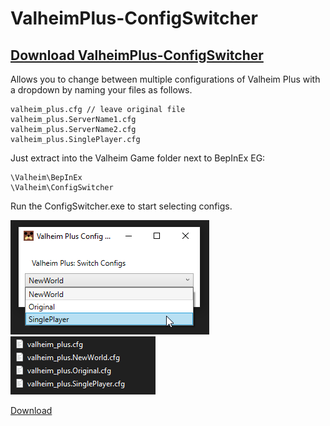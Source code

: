 # ValheimPlus-ConfigSwitcher

## [Download ValheimPlus-ConfigSwitcher](./download/ConfigSwitcher.zip)

Allows you to change between multiple configurations of Valheim Plus with a dropdown by naming your files as follows.

```
valheim_plus.cfg // leave original file
valheim_plus.ServerName1.cfg
valheim_plus.ServerName2.cfg
valheim_plus.SinglePlayer.cfg
```

Just extract into the Valheim Game folder next to BepInEx EG:

```
\Valheim\BepInEx
\Valheim\ConfigSwitcher
```

Run the ConfigSwitcher.exe to start selecting configs.

![ConfigSwitcher](./App.png)
![Files Renamed](./ConfigFiles.png)

[Download](./Release/ConfigSwitcher.zip)

